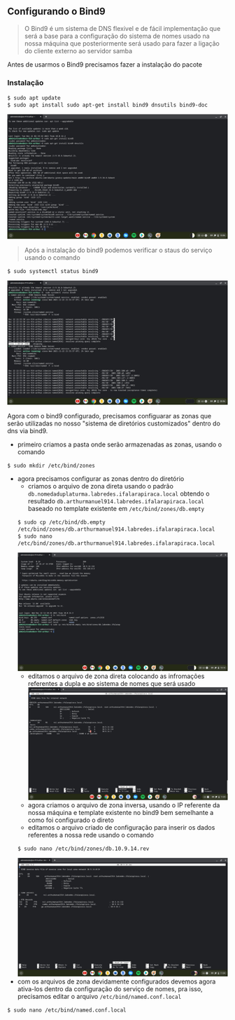 ## Configurando o Bind9

> O Bind9 é um sistema de DNS flexivel e de fácil implementação que será a base para a configuração do sistema de nomes usado na nossa máquina que posteriormente será usado para fazer a ligação do cliente externo ao servidor samba

Antes de usarmos o Bind9 precisamos fazer a instalação do pacote

### Instalação
```shell
$ sudo apt update
$ sudo apt install sudo apt-get install bind9 dnsutils bind9-doc
```
![install bind9](../media/images/14.jpg)

> Após a instalação do bind9 podemos verificar o staus do serviço usando o comando

```shell
$ sudo systemctl status bind9
```
![install bind9](../media/images/15.jpg)

Agora com o bind9 configurado, precisamos configuarar as zonas que serão utilizadas no nosso "sistema de diretórios customizados" dentro do dns via bind9.

* primeiro criamos a pasta onde serão armazenadas as zonas, usando o comando
```shell
$ sudo mkdir /etc/bind/zones
```
* agora precisamos configurar as zonas dentro do diretório
  * criamos o arquivo de zona direta usando o padrão `db.nomedaduplaturma.labredes.ifalarapiraca.local` obtendo o resultado `db.arthurmanuel914.labredes.ifalarapiraca.local` baseado no template existente em `/etc/bind/zones/db.empty`
  ```shell
  $ sudo cp /etc/bind/db.empty /etc/bind/zones/db.arthurmanuel914.labredes.ifalarapiraca.local
  $ sudo nano /etc/bind/zones/db.arthurmanuel914.labredes.ifalarapiraca.local
  ```
  ![create by template](../media/images/16.jpg)
  * editamos o arquivo de zona direta colocando as infromações referentes a dupla e ao sistema de nomes que será usado
  ![create by template](../media/images/17.jpg)
  * agora criamos o arquivo de zona inversa, usando o IP referente da nossa máquina e template existente no bind9 bem semelhante a como foi configurado o direto
  * editamos o arquivo criado de configuração para inserir os dados referentes a nossa rede usando o comando
  ```shell
  $ sudo nano /etc/bind/zones/db.10.9.14.rev
  ```
  ![create by template](../media/images/18.jpg)
* com os arquivos de zona devidamente configurados devemos agora ativa-los dentro da configuração do serviço de nomes, pra isso, precisamos editar o arquivo `/etc/bind/named.conf.local`
```shell
$ sudo nano /etc/bind/named.conf.local
```